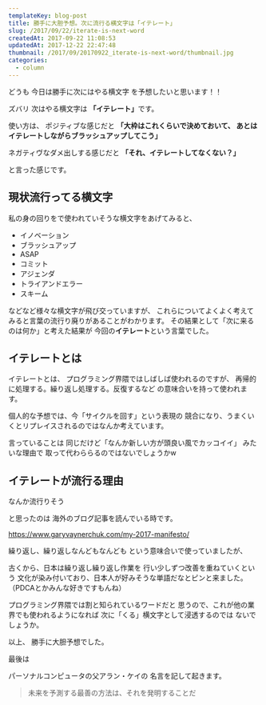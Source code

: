 ```yaml
---
templateKey: blog-post
title: 勝手に大胆予想。次に流行る横文字は「イテレート」
slug: /2017/09/22/iterate-is-next-word
createdAt: 2017-09-22 11:08:53
updatedAt: 2017-12-22 22:47:48
thumbnail: /2017/09/20170922_iterate-is-next-word/thumbnail.jpg
categories:
  - column
---
```


どうも
今日は勝手に次にはやる横文字
を予想したいと思います！！

ズバリ
次はやる横文字は
<strong>「イテレート」</strong>です。

使い方は、
ポジティブな感じだと
<strong>「大枠はこれくらいで決めておいて、
あとはイテレートしながらブラッシュアップしてこう」</strong>

ネガティヴなダメ出しする感じだと
<strong>「それ、イテレートしてなくない？」</strong>

と言った感じです。

<div class="adsense"></div>

<h2 class="chapter">現状流行ってる横文字</h2>

私の身の回りをで使われていそうな横文字をあげてみると、
<ul>
 	<li>イノベーション</li>
 	<li>ブラッシュアップ</li>
 	<li>ASAP</li>
 	<li>コミット</li>
 	<li>アジェンダ</li>
 	<li>トライアンドエラー</li>
 	<li>スキーム</li>
</ul>
などなど様々な横文字が飛び交っていますが、
これらについてよくよく考えてみると言葉の流行り廃りがあることがわかります。
その結果として「次に来るのは何か」と考えた結果が
今回の<strong>イテレート</strong>という言葉でした。

<h2 class="chapter">イテレートとは</h2>

イテレートとは、
プログラミング界隈ではしばしば使われるのですが、
再帰的に処理する。繰り返し処理する。反復するなど
の意味合いを持って使われます。

個人的な予想では、今「サイクルを回す」という表現の
競合になり、うまくいくとリプレイスされるのではなんか考えています。

言っていることは
同じだけど「なんか新しい方が頭良い風でカッコイイ」
みたいな理由で
取って代わららるのではないでしょうかw

<h2 class="chapter">イテレートが流行る理由</h2>

なんか流行りそう

と思ったのは
海外のブログ記事を読んでいる時です。

<a href="https://www.garyvaynerchuk.com/my-2017-manifesto/">https://www.garyvaynerchuk.com/my-2017-manifesto/</a>

繰り返し、繰り返しなんどもなんども
という意味合いで使っていましたが、

古くから、日本は繰り返し繰り返し作業を
行い少しずつ改善を重ねていくという
文化が染み付いており、日本人が好みそうな単語だなとピンと来ました。
（PDCAとかみんな好きですもんね）

プログラミング界隈では割と知られているワードだと
思うので、これが他の業界でも使われるようになれば
次に「くる」横文字として浸透するのでは
ないでしょうか。

以上、
勝手に大胆予想でした。

最後は

パーソナルコンピュータの父アラン・ケイの
名言を記して起きます。
<blockquote>未来を予測する最善の方法は、それを発明することだ</blockquote>

<div class="adsense"></div>
